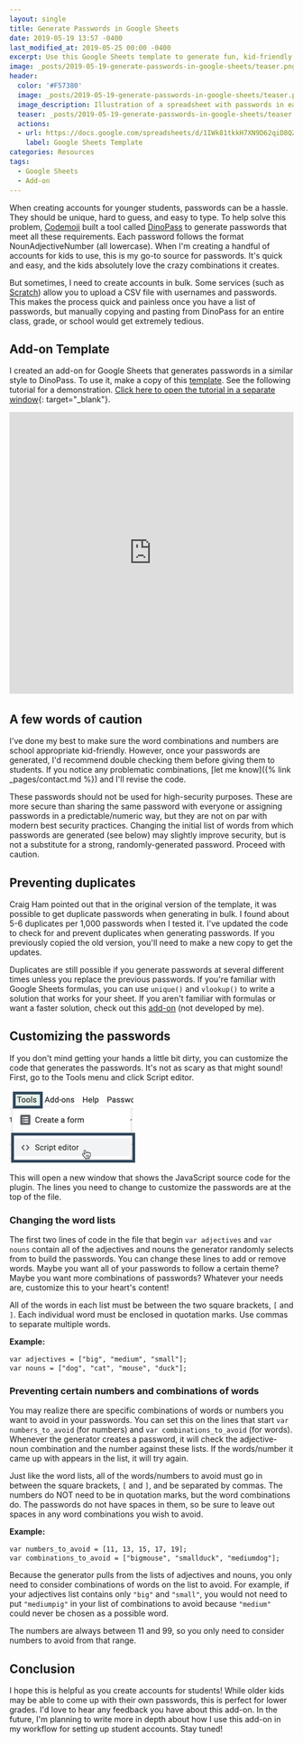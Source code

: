 ```yaml
---
layout: single
title: Generate Passwords in Google Sheets
date: 2019-05-19 13:57 -0400
last_modified_at: 2019-05-25 00:00 -0400
excerpt: Use this Google Sheets template to generate fun, kid-friendly passwords.
image: _posts/2019-05-19-generate-passwords-in-google-sheets/teaser.png
header:
  color: '#F57380'
  image: _posts/2019-05-19-generate-passwords-in-google-sheets/teaser.png
  image_description: Illustration of a spreadsheet with passwords in each cell
  teaser: _posts/2019-05-19-generate-passwords-in-google-sheets/teaser.png
  actions:
  - url: https://docs.google.com/spreadsheets/d/1IWk81tkkH7XN9D62qiD8QZ0tG1P6G8BGDmfCuzuXryY/copy 
    label: Google Sheets Template
categories: Resources
tags:
  - Google Sheets
  - Add-on
---
```


When creating accounts for younger students, passwords can be a hassle. They should be unique, hard to guess, and easy to type. To help solve this problem, [Codemoji](https://www.codemoji.com/) built a tool called [DinoPass](https://dinopass.com/) to generate passwords that meet all these requirements. Each password follows the format NounAdjectiveNumber (all lowercase). When I'm creating a handful of accounts for kids to use, this is my go-to source for passwords. It's quick and easy, and the kids absolutely love the crazy combinations it creates.

But sometimes, I need to create accounts in bulk. Some services (such as [Scratch](https://scratch.mit.edu/educators)) allow you to upload a CSV file with usernames and passwords. This makes the process quick and painless once you have a list of passwords, but manually copying and pasting from DinoPass for an entire class, grade, or school would get extremely tedious.

## Add-on Template

I created an add-on for Google Sheets that generates passwords in a similar style to DinoPass. To use it, make a copy of this [template](https://docs.google.com/spreadsheets/d/1IWk81tkkH7XN9D62qiD8QZ0tG1P6G8BGDmfCuzuXryY/copy). See the following tutorial for a demonstration. [Click here to open the tutorial in a separate window](http://ior.ad/6ABQ){: target="_blank"}.

<iframe src="https://www.iorad.com/player/1570698/Google-Sheets-Password-Generator-add-on?src=iframe&oembed=1"   width="100%" height="500px" style="width: 100%; height: 500px" frameborder="0" webkitallowfullscreen="webkitallowfullscreen"    mozallowfullscreen="mozallowfullscreen" allowfullscreen="allowfullscreen"></iframe>
    
## A few words of caution
I've done my best to make sure the word combinations and numbers are school appropriate kid-friendly. However, once your passwords are generated, I'd recommend double checking them before giving them to students. If you notice any problematic combinations, [let me know]({% link _pages/contact.md %}) and I'll revise the code.

These passwords should not be used for high-security purposes. These are more secure than sharing the same password with everyone or assigning passwords in a predictable/numeric way, but they are not on par with modern best security practices. Changing the initial list of words from which passwords are generated (see below) may slightly improve security, but is not a substitute for a strong, randomly-generated password. Proceed with caution. 
 
 
## Preventing duplicates

Craig Ham pointed out that in the original version of the template, it was possible to get duplicate passwords when generating in bulk. I found about 5-6 duplicates per 1,000 passwords when I tested it. I've updated the code to check for and prevent duplicates when generating passwords. If you previously copied the old version, you'll need to make a new copy to get the updates.

Duplicates are still possible if you generate passwords at several different times unless you replace the previous passwords. If you're familiar with Google Sheets formulas, you can use `unique()` and `vlookup()` to write a solution that works for your sheet. If you aren't familiar with formulas or want a faster solution, check out this [add-on](https://chrome.google.com/webstore/detail/remove-duplicates/bckmhokpcdnhhjldhhfpebhdfipmlbog?utm_source=permalink) (not developed by me). 

## Customizing the passwords

If you don't mind getting your hands a little bit dirty, you can customize the code that generates the passwords. It's not as scary as that might sound! First, go to the Tools menu and click Script editor.

![Screenshot of the tools menu in Google Sheets with a cursor hovering over the Script editor option](tools-script-editor.png)

This will open a new window that shows the JavaScript source code for the plugin. The lines you need to change to customize the passwords are at the top of the file.

### Changing the word lists

The first two lines of code in the file that begin `var adjectives` and `var nouns` contain all of the adjectives and nouns the generator randomly selects from to build the passwords. You can change these lines to add or remove words. Maybe you want all of your passwords to follow a certain theme? Maybe you want more combinations of passwords? Whatever your needs are, customize this to your heart's content!

All of the words in each list must be between the two square brackets, `[` and `]`. Each individual word must be enclosed in quotation marks. Use commas to separate multiple words.

**Example:**

    var adjectives = ["big", "medium", "small"];
    var nouns = ["dog", "cat", "mouse", "duck"];

### Preventing certain numbers and combinations of words

You may realize there are specific combinations of words or numbers you want to avoid in your passwords. You can set this on the lines that start `var numbers_to_avoid` (for numbers) and `var combinations_to_avoid` (for words). Whenever the generator creates a password, it will check the adjective-noun combination and the number against these lists. If the words/number it came up with appears in the list, it will try again.

Just like the word lists, all of the words/numbers to avoid must go in between the square brackets, `[` and `]`, and be separated by commas. The numbers do NOT need to be in quotation marks, but the word combinations do. The passwords do not have spaces in them, so be sure to leave out spaces in any word combinations you wish to avoid.

**Example:**

    var numbers_to_avoid = [11, 13, 15, 17, 19];
    var combinations_to_avoid = ["bigmouse", "smallduck", "mediumdog"];

Because the generator pulls from the lists of adjectives and nouns, you only need to consider combinations of words on the list to avoid. For example, if your adjectives list contains only `"big"` and `"small"`, you would not need to put `"mediumpig"` in your list of combinations to avoid because `"medium"` could never be chosen as a possible word.

The numbers are always between 11 and 99, so you only need to consider numbers to avoid from that range.

## Conclusion

I hope this is helpful as you create accounts for students! While older kids may be able to come up with their own passwords, this is perfect for lower grades. I'd love to hear any feedback you have about this add-on. In the future, I'm planning to write more in depth about how I use this add-on in my workflow for setting up student accounts. Stay tuned!